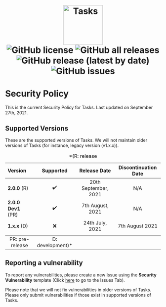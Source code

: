 <h1 align="center">
  <img src="https://user-images.githubusercontent.com/53088136/136106972-30a9cca8-7a32-479a-9368-74ffe2d60a43.png" alt="Tasks" height="128" /><br>
  <img alt="GitHub license" src="https://img.shields.io/github/license/litetools/tasks?style=flat-square"> <img alt="GitHub all releases" src="https://img.shields.io/github/downloads/LiteTools/Tasks/total?style=flat-square"> <img alt="GitHub release (latest by date)" src="https://img.shields.io/github/v/release/LiteTools/Tasks?style=flat-square"> <img alt="GitHub issues" src="https://img.shields.io/github/issues/LiteTools/Tasks?style=flat-square">
</h1>

# Security Policy
This is the current Security Policy for Tasks. Last updated on September 27th, 2021.

## Supported Versions
These are the supported versions of Tasks. We will not maintain older versions of Tasks (for instance, legacy version (v1.x.x)).

| Version             | Supported          | Release Date         | Discontinuation Date |
| :------------------ | :----------------: | :--------------:     | :------------------: |
| **2.0.0** (R)       | ✔️                 | 20th September, 2021 | N/A                  |
| **2.0.0 Dev1** (PR) | :heavy_check_mark: | 7th August, 2021     | N/A                  |
| **1.x.x** (D)       | :x:                | 24th July, 2021      | 7th August 2021      |
<caption>*(R: release | PR: pre-release | D: development)*</caption>

## Reporting a vulnerability
To report any vulnerabilities, please create a new Issue using the **Security Vulnerability** template (Click [here]("https://github.com/LiteTools/Tasks/issues") to go to the Issues Tab).

Please note that we will not fix vulnerabilities in older versions of Tasks. Please only submit vulnerabilities if those exist in supported versions of Tasks.
